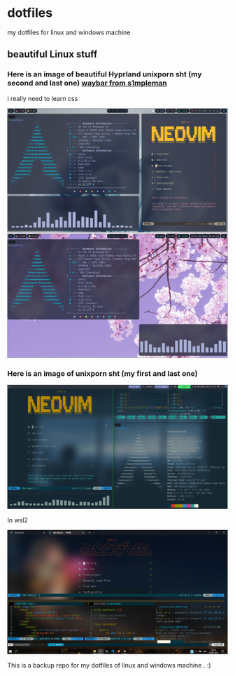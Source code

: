 # dotfiles

my dotfiles for linux and windows machine

## beautiful Linux stuff

### Here is an image of beautiful Hyprland unixporn sht (my second and last one) [waybar from s1mpleman](https://github.com/1amSimp1e/dots)

i really need to learn css

![nvim, Hyprland screenshot](./images/archrice4thhyprland1st.png)
![nvim, Hyprland screenshot](./images/archrice4thhyprland1stkasecond.png)

### Here is an image of unixporn sht (my first and last one)

![nvim, tmux, i3 screenshot](./images/archrice3rd.png)

In wsl2

![nvim, tmux in windows wsl2 screenshot](./images/windows10rice1stSSsame2ndpic.png)

This is a backup repo for my dotfiles of linux and windows machine . :)
